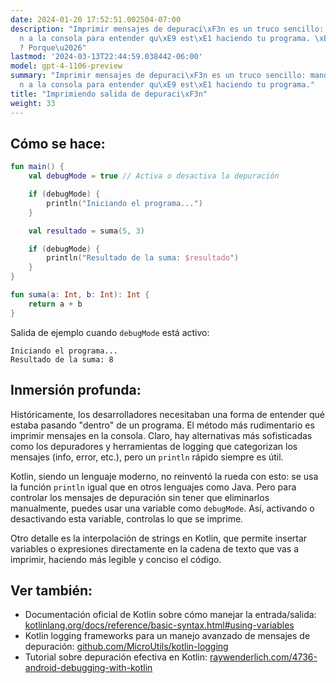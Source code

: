 ```yaml
---
date: 2024-01-20 17:52:51.002504-07:00
description: "Imprimir mensajes de depuraci\xF3n es un truco sencillo: mandar informaci\xF3\
  n a la consola para entender qu\xE9 est\xE1 haciendo tu programa. \xBFPor qu\xE9\
  ? Porque\u2026"
lastmod: '2024-03-13T22:44:59.038442-06:00'
model: gpt-4-1106-preview
summary: "Imprimir mensajes de depuraci\xF3n es un truco sencillo: mandar informaci\xF3\
  n a la consola para entender qu\xE9 est\xE1 haciendo tu programa."
title: "Imprimiendo salida de depuraci\xF3n"
weight: 33
---
```


## Cómo se hace:
```Kotlin
fun main() {
    val debugMode = true // Activa o desactiva la depuración

    if (debugMode) {
        println("Iniciando el programa...")
    }

    val resultado = suma(5, 3)

    if (debugMode) {
        println("Resultado de la suma: $resultado")
    }
}

fun suma(a: Int, b: Int): Int {
    return a + b
}
```
Salida de ejemplo cuando `debugMode` está activo:
```
Iniciando el programa...
Resultado de la suma: 8
```

## Inmersión profunda:
Históricamente, los desarrolladores necesitaban una forma de entender qué estaba pasando "dentro" de un programa. El método más rudimentario es imprimir mensajes en la consola. Claro, hay alternativas más sofisticadas como los depuradores y herramientas de logging que categorizan los mensajes (info, error, etc.), pero un `println` rápido siempre es útil.

Kotlin, siendo un lenguaje moderno, no reinventó la rueda con esto: se usa la función `println` igual que en otros lenguajes como Java. Pero para controlar los mensajes de depuración sin tener que eliminarlos manualmente, puedes usar una variable como `debugMode`. Así, activando o desactivando esta variable, controlas lo que se imprime.

Otro detalle es la interpolación de strings en Kotlin, que permite insertar variables o expresiones directamente en la cadena de texto que vas a imprimir, haciendo más legible y conciso el código.

## Ver también:
- Documentación oficial de Kotlin sobre cómo manejar la entrada/salida: [kotlinlang.org/docs/reference/basic-syntax.html#using-variables](https://kotlinlang.org/docs/reference/basic-syntax.html#using-variables)
- Kotlin logging frameworks para un manejo avanzado de mensajes de depuración: [github.com/MicroUtils/kotlin-logging](https://github.com/MicroUtils/kotlin-logging)
- Tutorial sobre depuración efectiva en Kotlin: [raywenderlich.com/4736-android-debugging-with-kotlin](https://www.raywenderlich.com/4736-android-debugging-with-kotlin)
